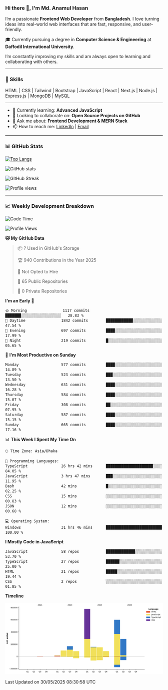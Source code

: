 ### Hi there 👋, I'm Md. Anamul Hasan

I’m a passionate **Frontend Web Developer** from **Bangladesh**. I love turning ideas into real-world web interfaces that are fast, responsive, and user-friendly.

🎓 Currently pursuing a degree in **Computer Science & Engineering** at **Daffodil International University**.

I’m constantly improving my skills and am always open to learning and collaborating with others.

---

### 🚀 Skills
HTML | CSS | Tailwind | Bootstrap | JavaScript | React | Next.js | Node.js | Express.js | MongoDB | MySQL 

---

- 🌱 Currently learning: **Advanced JavaScript**
- 👯 Looking to collaborate on: **Open Source Projects on GitHub**
- 💬 Ask me about: **Frontend Development & MERN Stack**
- 📫 How to reach me: [LinkedIn](https://www.linkedin.com/in/mdanamulhasan201) | [Email](mailto:anamulhasan3625@gmail.com)

---

### 📊 GitHub Stats

[![Top Langs](https://github-readme-stats.vercel.app/api/top-langs/?username=mdanamulhasan201&layout=compact)](https://github.com/anuraghazra/github-readme-stats)

![GitHub stats](https://github-readme-stats.vercel.app/api?username=mdanamulhasan201&show_icons=true&count_private=true&theme=tokyonight)

![GitHub Streak](https://streak-stats.demolab.com?user=mdanamulhasan201&theme=tokyonight)

![Profile views](https://gpvc.arturio.dev/mdanamulhasan201)

---

### 📈 Weekly Development Breakdown

<!--START_SECTION:waka-->
![Code Time](http://img.shields.io/badge/Code%20Time-194%20hrs%2033%20mins-blue)

![Profile Views](http://img.shields.io/badge/Profile%20Views-0-blue)

**🐱 My GitHub Data** 

> 📦 ? Used in GitHub's Storage 
 > 
> 🏆 940 Contributions in the Year 2025
 > 
> 🚫 Not Opted to Hire
 > 
> 📜 65 Public Repositories 
 > 
> 🔑 0 Private Repositories 
 > 
**I'm an Early 🐤** 

```text
🌞 Morning                1117 commits        ███████░░░░░░░░░░░░░░░░░░   28.83 % 
🌆 Daytime                1842 commits        ████████████░░░░░░░░░░░░░   47.54 % 
🌃 Evening                697 commits         ████░░░░░░░░░░░░░░░░░░░░░   17.99 % 
🌙 Night                  219 commits         █░░░░░░░░░░░░░░░░░░░░░░░░   05.65 % 
```
📅 **I'm Most Productive on Sunday** 

```text
Monday                   577 commits         ████░░░░░░░░░░░░░░░░░░░░░   14.89 % 
Tuesday                  523 commits         ███░░░░░░░░░░░░░░░░░░░░░░   13.50 % 
Wednesday                631 commits         ████░░░░░░░░░░░░░░░░░░░░░   16.28 % 
Thursday                 584 commits         ████░░░░░░░░░░░░░░░░░░░░░   15.07 % 
Friday                   308 commits         ██░░░░░░░░░░░░░░░░░░░░░░░   07.95 % 
Saturday                 587 commits         ████░░░░░░░░░░░░░░░░░░░░░   15.15 % 
Sunday                   665 commits         ████░░░░░░░░░░░░░░░░░░░░░   17.16 % 
```


📊 **This Week I Spent My Time On** 

```text
🕑︎ Time Zone: Asia/Dhaka

💬 Programming Languages: 
TypeScript               26 hrs 42 mins      █████████████████████░░░░   84.05 % 
JavaScript               3 hrs 47 mins       ███░░░░░░░░░░░░░░░░░░░░░░   11.95 % 
Bash                     42 mins             █░░░░░░░░░░░░░░░░░░░░░░░░   02.25 % 
CSS                      15 mins             ░░░░░░░░░░░░░░░░░░░░░░░░░   00.83 % 
JSON                     12 mins             ░░░░░░░░░░░░░░░░░░░░░░░░░   00.68 % 

💻 Operating System: 
Windows                  31 hrs 46 mins      █████████████████████████   100.00 % 
```

**I Mostly Code in JavaScript** 

```text
JavaScript               58 repos            █████████████░░░░░░░░░░░░   53.70 % 
TypeScript               27 repos            ██████░░░░░░░░░░░░░░░░░░░   25.00 % 
HTML                     21 repos            █████░░░░░░░░░░░░░░░░░░░░   19.44 % 
CSS                      2 repos             ░░░░░░░░░░░░░░░░░░░░░░░░░   01.85 % 
```



**Timeline**

![Lines of Code chart](https://raw.githubusercontent.com/mdanamulhasan201/mdanamulhasan201/main/assets/bar_graph.png)


 Last Updated on 30/05/2025 08:30:58 UTC
<!--END_SECTION:waka-->
